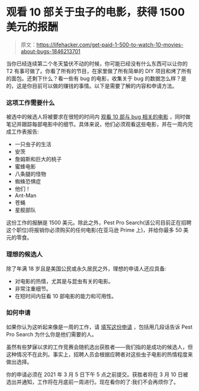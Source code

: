 # 观看 10 部关于虫子的电影，获得 1500 美元的报酬

> 原文：<https://lifehacker.com/get-paid-1-500-to-watch-10-movies-about-bugs-1846213701>

当你已经连续第二个冬天蛰伏不动的时候，你可能已经没有什么东西可以让你的 T2 有事可做了。你看了所有的节目，在家里做了所有简单的 DIY 项目和烤了所有的面包。还剩下什么？看一些有 bug 的电影，收集关于 bug 的数据怎么样？是的，这是你目前可以做的赚钱的事情。以下是需要了解的内容和申请方法。



### 这项工作需要什么

被选中的候选人将被要求在很短的时间内 [观看 10 部与 bug 相关的电影](https://www.pestprosearch.com/resources/get-paid-to-binge-watch-bug-movies/) ，同时做笔记并跟踪每部电影中的细节。具体来说，他们必须观看这些电影，并在一周内完成工作表报告:

*   一只虫子的生活
*   安茨
*   詹姆斯和巨大的桃子
*   蜜蜂电影
*   八条腿的怪物
*   蜘蛛恐惧症
*   他们！
*   Ant-Man
*   苍蝇
*   星舰部队

这份工作的报酬是 1500 美元。除此之外，Pest Pro Search(该公司目前正在招聘这个职位)将报销你必须购买的任何电影(在亚马逊 Prime 上)，并给你最多 50 美元的零食。

### 理想的候选人

除了年满 18 岁且是美国公民或永久居民之外，理想的申请人还应具备:

*   对电影的热情，尤其是与昆虫有关的电影。
*   非常注重细节。
*   在短时间内狂看 10 部电影的能力和可用性。

### 如何申请

如果你认为这听起来像是一周的工作，请 [填写这份申请](https://www.pestprosearch.com/resources/get-paid-to-binge-watch-bug-movies/) ，包括用几段话告诉 Pest Pro Search 为什么你是他们需要的人。

虽然有些梦寐以求的工作竞赛会随机选出获胜者——我们指的是成功的候选人，但这种情况不在此列。事实上，招聘人员会根据应聘者对这些虫子电影的热情程度来做出选择。

你的申请必须在 2021 年 3 月 5 日下午 5 点之前提交。获胜者将在 3 月 10 日被选出并通知，工作将在月底前一周进行。现在看你的了:我们不会再烦你了。